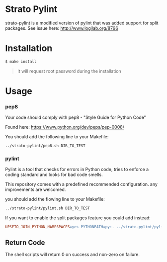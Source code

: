 # Strato Pylint

strato-pylint is a modified version of pylint that was added support for split packages.
See issue here: http://www.logilab.org/8796
# Installation

```sh
$ make install
```
> It will request root password during the installation

# Usage
### pep8
Your code should comply with pep8 - "Style Guide for Python Code"

Found here: https://www.python.org/dev/peps/pep-0008/

You should add the following line to your Makefile:
```Makefile
../strato-pylint/pep8.sh DIR_TO_TEST
```
### pylint
Pylint is a tool that checks for errors in Python code, tries to enforce a coding standard and looks for bad code smells.

This repository comes with a predefined recommended configuration.
any improvements are welcomed.

you should add the flowing line to your Makefile:
```makefile
../strato-pylint/pylint.sh DIR_TO_TEST
```

If you want to enable the split packages feature you could add instead:
```makefile
UPSETO_JOIN_PYTHON_NAMESPACES=yes PYTHONPATH=py:. ../strato-pylint/pylint.sh py/
```

## Return Code
The shell scripts will return 0 on success and non-zero on failure.
